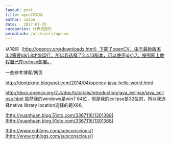 ```yaml
---
layout: post
title: openCV实战
author: Jason
date:   2017-01-25
categories: 计算机图形
permalink: /archivers/openvc
---
```




从官网（http://opencv.org/downloads.html）下载了openCV，由于最新版本3.2需要jdk1.8才能运行，所以我选择了2.4.13版本，可以使用jdk1.7。按照网上教程自己在eclipse部署。

一些参考博客/网页

http://dontpkme.blogspot.com/2014/04/opencv-java-hello-world.html

http://docs.opencv.org/2.4/doc/tutorials/introduction/java_eclipse/java_eclipse.html
虽然我的windows是win7 64位，但是我的eclipse是32位的，所以我选择native library location选择的是X86。


[http://yuanhuan.blog.51cto.com/3367116/1301368](http://yuanhuan.blog.51cto.com/3367116/1301368)

[http://www.cnblogs.com/subconscious/](http://www.cnblogs.com/subconscious/)
